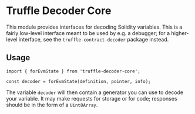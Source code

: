 # Truffle Decoder Core
This module provides interfaces for decoding Solidity variables.  This is a
fairly low-level interface meant to be used by e.g. a debugger; for a
higher-level interface, see the `truffle-contract-decoder` package instead.

## Usage
```
import { forEvmState } from 'truffle-decoder-core';

const decoder = forEvmState(definition, pointer, info);
```

The variable `decoder` will then contain a generator you can use to decode your
variable.  It may make requests for storage or for code; responses should be in
the form of a `Uint8Array`.
